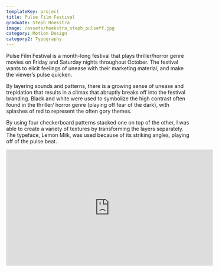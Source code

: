 ```yaml
---
templateKey: project
title: Pulse Film Festival
graduate: Steph Hoekstra
image: /assets/hoekstra_steph_pulseff.jpg
category: Motion Design
category2: Typography
---
```

Pulse Film Festival is a month-long festival 
that plays thriller/horror genre movies on 
Friday and Saturday nights throughout 
October. The festival wants to elicit feelings of unease
 with their marketing material, and make the
 viewer’s pulse quicken.

By layering sounds and patterns, there is a growing sense of unease and 
trepidation that results in a climax that
 abruptly breaks off into the festival branding.
 Black and white were used to symbolize the 
high contrast often found in the thriller/
horror genre (playing off fear of the dark),
 with splashes of red to represent the often
 gory themes.

By using four checkerboard patterns stacked 
one on top of the other, I was able to create a
 variety of textures by transforming the layers
 separately. The typeface, Lemon Milk, was used 
because of its striking angles, playing off of 
the pulse beat.

<iframe width="560" height="315" src=https://www.youtube.com/watch?v=mKhtNyyPSkY?rel=0&amp;showinfo=0 frameborder="0" allow="autoplay; encrypted-media" allowfullscreen></iframe>
